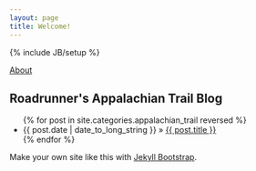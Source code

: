 ```yaml
---
layout: page
title: Welcome!
---
```

{% include JB/setup %}

[About](https://silensangelusnex.github.io/about)

## Roadrunner's Appalachian Trail Blog

<ul class="posts">
  {% for post in site.categories.appalachian_trail reversed %}
    <li><span>{{ post.date | date_to_long_string }}</span> &raquo; <a href="{{ BASE_PATH }}{{ post.url }}">{{ post.title }}</a></li>
  {% endfor %}
</ul>

Make your own site like this with [Jekyll Bootstrap](http://jekyllbootstrap.com).
